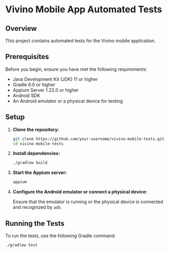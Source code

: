 # Vivino Mobile App Automated Tests

## Overview

This project contains automated tests for the Vivino mobile application.

## Prerequisites

Before you begin, ensure you have met the following requirements:

- Java Development Kit (JDK) 11 or higher
- Gradle 6.0 or higher
- Appium Server 1.22.0 or higher
- Android SDK
- An Android emulator or a physical device for testing

## Setup

1. **Clone the repository:**

    ```sh
    git clone https://github.com/your-username/vivino-mobile-tests.git
    cd vivino-mobile-tests
    ```

2. **Install dependencies:**

    ```sh
    ./gradlew build
    ```

3. **Start the Appium server:**

    ```sh
    appium
    ```

4. **Configure the Android emulator or connect a physical device:**

   Ensure that the emulator is running or the physical device is connected and recognized by `adb`.

## Running the Tests

To run the tests, use the following Gradle command:

```sh
./gradlew test
